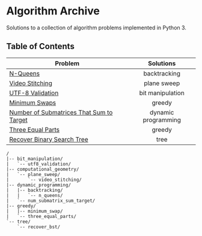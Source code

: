 # Algorithm Archive

Solutions to a collection of algorithm problems implemented in Python 3.

## Table of Contents

| Problem                                          | Solutions           |
| ------------------------------------------------ |:-------------------:|
| [N-Queens][1]                                    | backtracking        |
| [Video Stitching][2]                             | plane sweep         |
| [UTF-8 Validation][3]                            | bit manipulation    |
| [Minimum Swaps][4]                               | greedy              |
| [Number of Submatrices That Sum to Target][5]    | dynamic programming |
| [Three Equal Parts][6]                           | greedy              |
| [Recover Binary Search Tree][7]                  | tree                |
  
```text
/
|-- bit_manipulation/
|   `-- utf8_validation/
|-- computational_geometry/
|   `-- plane_sweep/
|       `-- video_stitching/
|-- dynamic_programming/
|   |-- backtracking/
|   |   `-- n_queens/
|   `-- num_submatrix_sum_target/
|-- greedy/
|   |-- minimum_swap/
|   `-- three_equal_parts/
`-- tree/
    `-- recover_bst/
```

[1]: dynamic_programming/backtracking/n_queens/
[2]: computational_geometry/plane_sweep/
[3]: bit_manipulation/utf8_validation
[4]: greedy/minimum_swap/
[5]: dynamic_programming/num_submatrix_sum_target/
[6]: greedy/three_equal_parts/
[7]: tree/recover_bst/

